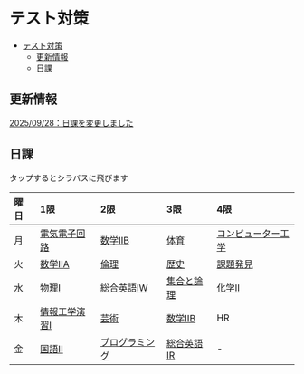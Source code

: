 # テスト対策

- [テスト対策](#テスト対策)
	- [更新情報](#更新情報)
	- [日課](#日課)

## 更新情報

[2025/09/28：日課を変更しました](UPDATE.md)

## 日課

タップするとシラバスに飛びます

| 曜日 | 1限                                | 2限                                  | 3限                          | 4限                              |
| :--- | :--------------------------------- | :----------------------------------- | :--------------------------- | :------------------------------- |
| 月   | [電気電子回路][def:電気電子]       | [数学IIB][def:数学IIB]               | [体育][def:体育]             | [コンピューター工学][def:コン工] |
| 火   | [数学IIA][def:数学IIA]             | [倫理][def:倫理]                     | [歴史][def:歴史]             | [課題発見][def:課題発見]         |
| 水   | [物理I][def:物理I]                 | [総合英語IW][def:総合英語IW]         | [集合と論理][def:集合と論理] | [化学II][def:化学II]             |
| 木   | [情報工学演習I][def:情報工学演習I] | [芸術][def:芸術]                     | [数学IIB][def:数学IIB]       | HR                               |
| 金   | [国語II][def:国語II]               | [プログラミング][def:プログラミング] | [総合英語IR][def:総合英語IR] | -                                |

<!--以下定義-->
[def:電気電子]:https://syllabus.kosen-k.go.jp/Pages/PublicSyllabus?school_id=35&department_id=03&subject_id=0034&year=2024&lang=ja
[def:数学IIB]:https://syllabus.kosen-k.go.jp/Pages/PublicSyllabus?school_id=35&department_id=03&subject_id=0046&year=2024&lang=ja
[def:体育]:https://syllabus.kosen-k.go.jp/Pages/PublicSyllabus?school_id=35&department_id=03&subject_id=0027&year=2024&lang=ja
[def:コン工]:https://syllabus.kosen-k.go.jp/Pages/PublicSyllabus?school_id=35&department_id=03&subject_id=0042&year=2024&lang=ja
[def:数学IIA]:https://syllabus.kosen-k.go.jp/Pages/PublicSyllabus?school_id=35&department_id=03&subject_id=0045&year=2024&lang=ja
[def:倫理]:https://syllabus.kosen-k.go.jp/Pages/PublicSyllabus?school_id=35&department_id=03&subject_id=0037&year=2024&lang=ja
[def:歴史]:https://syllabus.kosen-k.go.jp/Pages/PublicSyllabus?school_id=35&department_id=03&subject_id=0036&year=2024&lang=ja
[def:課題発見]:https://syllabus.kosen-k.go.jp/Pages/PublicSyllabus?school_id=35&department_id=03&subject_id=0024&year=2024&lang=ja
[def:物理I]:https://syllabus.kosen-k.go.jp/Pages/PublicSyllabus?school_id=35&department_id=03&subject_id=0047&year=2024&lang=ja
[def:総合英語IW]:https://syllabus.kosen-k.go.jp/Pages/PublicSyllabus?school_id=35&department_id=03&subject_id=0039&year=2024&lang=ja
[def:集合と論理]:https://syllabus.kosen-k.go.jp/Pages/PublicSyllabus?school_id=35&department_id=03&subject_id=0041&year=2024&lang=ja
[def:化学II]:https://syllabus.kosen-k.go.jp/Pages/PublicSyllabus?school_id=35&department_id=03&subject_id=0032&year=2024&lang=ja
[def:情報工学演習I]:https://syllabus.kosen-k.go.jp/Pages/PublicSyllabus?school_id=35&department_id=03&subject_id=0049&year=2024&lang=ja
[def:芸術]:https://syllabus.kosen-k.go.jp/Pages/PublicSyllabus?school_id=35&department_id=03&subject_id=0030&year=2024&lang=ja
[def:数学IIB]:https://syllabus.kosen-k.go.jp/Pages/PublicSyllabus?school_id=35&department_id=03&subject_id=0046&year=2024&lang=ja
[def:国語II]:https://syllabus.kosen-k.go.jp/Pages/PublicSyllabus?school_id=35&department_id=03&subject_id=0035&year=2024&lang=ja
[def:プログラミング]:https://syllabus.kosen-k.go.jp/Pages/PublicSyllabus?school_id=35&department_id=03&subject_id=0043&year=2024&lang=ja
[def:総合英語IR]:https://syllabus.kosen-k.go.jp/Pages/PublicSyllabus?school_id=35&department_id=03&subject_id=0038&year=2024&lang=ja